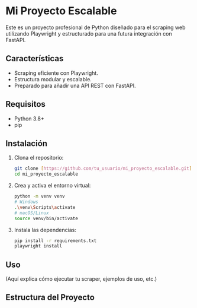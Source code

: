 # Mi Proyecto Escalable

Este es un proyecto profesional de Python diseñado para el scraping web utilizando Playwright y estructurado para una futura integración con FastAPI.

## Características

* Scraping eficiente con Playwright.
* Estructura modular y escalable.
* Preparado para añadir una API REST con FastAPI.

## Requisitos

* Python 3.8+
* pip

## Instalación

1.  Clona el repositorio:
    ```bash
    git clone [https://github.com/tu_usuario/mi_proyecto_escalable.git](https://github.com/tu_usuario/mi_proyecto_escalable.git)
    cd mi_proyecto_escalable
    ```
2.  Crea y activa el entorno virtual:
    ```bash
    python -m venv venv
    # Windows
    .\venv\Scripts\activate
    # macOS/Linux
    source venv/bin/activate
    ```
3.  Instala las dependencias:
    ```bash
    pip install -r requirements.txt
    playwright install
    ```

## Uso

(Aquí explica cómo ejecutar tu scraper, ejemplos de uso, etc.)

## Estructura del Proyecto